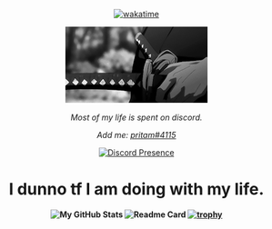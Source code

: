 <div align=center>

[![wakatime](https://wakatime.com/badge/github/pritam42069/pritam42069.svg)](https://wakatime.com/badge/github/pritam42069/pritam42069)

![cool image](828da4a48236558e78dd1c39b0636e82.gif) 

<p>

<i> Most of my life is spent on discord.

Add me: <a href="https://discord.com/users/832144982076817410">pritam#4115</a>

</i>

</p>

[![Discord Presence](https://lanyard-profile-readme.vercel.app/api/832144982076817410)](https://discord.com/users/832144982076817410)

<h1>
<b>
I dunno tf I am doing with my life. 
</h1>
<b>

![My GitHub Stats](https://github-readme-stats.vercel.app/api?username=pritam42069&count_private=true&theme=radical)
![Readme Card](https://github-readme-stats.vercel.app/api/pin/?username=pritam42069&repo=AniManga)
[![trophy](https://github-profile-trophy.vercel.app/?username=pritam42069&theme=onedark)](https://github.com/ryo-ma/github-profile-trophy)
</div>
